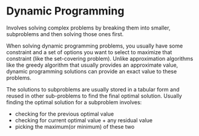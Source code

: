# Dynamic Programming

Involves solving complex problems by breaking them into smaller, subproblems and then solving those ones first.

When solving dynamic programming problems, you usually have some constraint and a set of options you want to select to maximize that constraint (like the set-covering problem).
Unlike approximation algorithms like the greedy algorithm that usually provides an approximate value, dynamic programming solutions can provide an exact value to these problems.

The solutions to subproblems are usually stored in a tabular form and reused in other sub-problems to find the final optimal solution.
Usually finding the optimal solution for a subproblem involves:
- checking for the previous optimal value
- checking for current optimal value + any residual value
- picking the maximum(or minimum) of these two